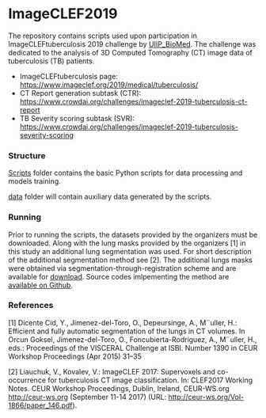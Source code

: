 # ImageCLEF2019

The repository contains scripts used upon participation in ImageCLEFtuberculosis 2019 challenge by [UIIP_BioMed](https://www.crowdai.org/participants/uiip_biomed).
The challenge was dedicated to the analysis of 3D Computed Tomography (CT) image data of tuberculosis (TB) patients.

* ImageCLEFtuberculosis page: https://www.imageclef.org/2019/medical/tuberculosis/
* CT Report generation subtask (CTR): https://www.crowdai.org/challenges/imageclef-2019-tuberculosis-ct-report
* TB Severity scoring subtask (SVR): https://www.crowdai.org/challenges/imageclef-2019-tuberculosis-severity-scoring

### Structure

[Scripts](Scripts/) folder contains the basic Python scripts for data processing and models training.

[data](data/) folder will contain auxiliary data generated by the scripts.

### Running

Prior to running the scripts, the datasets provided by the organizers must be downloaded. 
Along with the lung masks provided by the organizers [1] in this study an additional lung segmentation was used. 
For short description of the additional segmentation method see [2].
The additional lungs masks were obtained via segmentation-through-registration scheme and are available for [download](https://drive.google.com/file/d/1DKPcSQLZ-Ff7Xp2fSnc46O9cqLM24aV3/view?usp=sharing). Source codes imlpementing the method are [available on Github](https://github.com/skliff13/CT_RegSegm).


### References

[1] Dicente Cid, Y., Jimenez-del-Toro, O., Depeursinge, A., M¨uller, H.: Efficient and
fully automatic segmentation of the lungs in CT volumes. In Orcun Goksel,
Jimenez-del-Toro, O., Foncubierta-Rodriguez, A., M¨uller, H., eds.: Proceedings of
the VISCERAL Challenge at ISBI. Number 1390 in CEUR Workshop Proceedings
(Apr 2015) 31–35

[2] Liauchuk, V., Kovalev, V.: ImageCLEF 2017: Supervoxels and co-occurrence for
tuberculosis CT image classification. In: CLEF2017 Working Notes. CEUR Workshop Proceedings, Dublin, Ireland, CEUR-WS.org <http://ceur-ws.org> (September 11-14 2017) (URL: http://ceur-ws.org/Vol-1866/paper_146.pdf).
